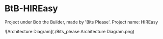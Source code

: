 # BtB-HIREasy
Project under Bob the Builder, made by 'Bits Please'. Project name: HIREasy

![Architecture Diagram](./Bits_please Architecture Diagram.png)